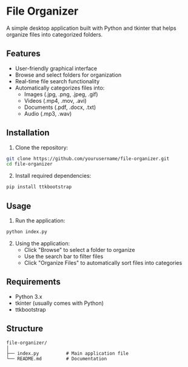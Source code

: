 # File Organizer

A simple desktop application built with Python and tkinter that helps organize files into categorized folders.

## Features

- User-friendly graphical interface
- Browse and select folders for organization
- Real-time file search functionality
- Automatically categorizes files into:
  - Images (.jpg, .png, .jpeg, .gif)
  - Videos (.mp4, .mov, .avi)
  - Documents (.pdf, .docx, .txt)
  - Audio (.mp3, .wav)

## Installation

1. Clone the repository:
```bash
git clone https://github.com/yourusername/file-organizer.git
cd file-organizer
```

2. Install required dependencies:
```bash
pip install ttkbootstrap
```

## Usage

1. Run the application:
```bash
python index.py
```

2. Using the application:
   - Click "Browse" to select a folder to organize
   - Use the search bar to filter files
   - Click "Organize Files" to automatically sort files into categories

## Requirements

- Python 3.x
- tkinter (usually comes with Python)
- ttkbootstrap

## Structure

```
file-organizer/
│
├── index.py          # Main application file
└── README.md         # Documentation
```

